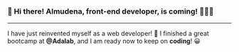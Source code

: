 ### 👋 Hi there! Almudena, front-end developer, is coming! 👩‍💻🎯

* * * 

I have just reinvented myself as a web developer! 🚀 I finished a great bootcamp at **@Adalab**, and I am ready now to keep on **coding**! 😀


<!--
**almudenabr/almudenabr** is a ✨ _special_ ✨ repository because its `README.md` (this file) appears on your GitHub profile.

Here are some ideas to get you started:

- 🔭 I’m currently working on ...
- 🌱 I’m currently learning ...
- 👯 I’m looking to collaborate on ...
- 🤔 I’m looking for help with ...
- 💬 Ask me about ...
- 📫 How to reach me: ...
- 😄 Pronouns: ...
- ⚡ Fun fact: ...
-->
